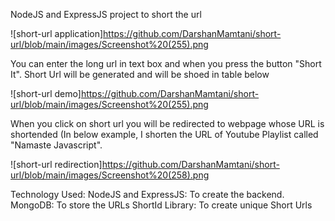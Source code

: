 NodeJS and ExpressJS project to short the url

![short-url application]https://github.com/DarshanMamtani/short-url/blob/main/images/Screenshot%20(255).png

You can enter the long url in text box and when you press the button "Short It". Short Url will be generated and will be shoed in table below

![short-url demo]https://github.com/DarshanMamtani/short-url/blob/main/images/Screenshot%20(255).png

When you click on short url you will be redirected to webpage whose URL is shortended
(In below example, I shorten the URL of Youtube Playlist called "Namaste Javascript".

![short-url redirection]https://github.com/DarshanMamtani/short-url/blob/main/images/Screenshot%20(258).png

Technology Used:
NodeJS and ExpressJS: To create the backend.
MongoDB: To store the URLs
ShortId Library: To create unique Short Urls
